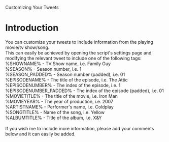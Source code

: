 Customizing Your Tweets

# Introduction #

You can customize your tweets to include information from the playing movie/tv show/song.<br />
This can easily be achieved by opening the script's settings page and modifying the relevant tweet to include one of the following tags:<br />
%SHOWNAME% - TV Show name, i.e. Family Guy<br />
%SEASON% - Season number, i.e. 1<br />
%SEASON\_PADDED% - Season number (padded), i.e. 01<br />
%EPISODENAME% - The title of the episode, i.e. The Attic<br />
%EPISODENUMBER% - The index of the episode, i.e. 1<br />
%EPISODENUMBER\_PADDED% - The index of the episode (padded), i.e. 01<br />
%MOVIETITLE% - The title of the movie, i.e. Iron Man<br />
%MOVIEYEAR% - The year of production, i.e. 2007<br />
%ARTISTNAME% - Performer's name, i.e. Coldplay<br />
%SONGTITLE% - Name of the song, i.e. Yellow<br />
%ALBUMTITLE% - Title of the album, i.e. X&Y<br />
<br />
<a href='Hidden comment: 
As of version 0.0.894 you can use the following tags:<br/>
%TAG1% - Tag #1<br/>
%TAG2% - Tag #2<br/>
%TAG3% - Tag #3<br/>
%TAGS% - Adds all three tags at once separated with spaces. (EG: Tag1 Tag2 Tag3)<br/>
%URL% - bit.ly url for information lookup<br/>
<br/><br/>
'></a>
If you wish me to include more information, please add your comments below and it can easily be added.